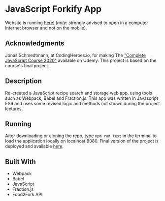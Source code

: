 # JavaScript Forkify App

Website is running [here!](https://forkify-alon.herokuapp.com/) 
(*note*: strongly advised to open in a computer Internet browser and not on the mobile).   

## Acknowledgments
Jonas Schmedtmann, at CodingHeroes.io, for making The ["Complete JavaScript Course 2020"](https://www.udemy.com/course/the-complete-javascript-course/) available on Udemy. 
This project is based on the course's final project.

## Description
Re-created a JavaScript recipe search and storage web app, using tools such as Webpack, Babel and Fraction.js. 
This app was written in Javascript ES6 and uses some revised logic and methods not shown during the project lectures.

## Running
After downloading or cloning the repo, type ```npm run test``` in the terminal to load the application locally on localhost:8080. Final version of the project is deployed and available [here](https://forkify-alon.herokuapp.com/).

## Built With
- Webpack
- Babel
- JavaScript
- Fraction.js
- Food2Fork API 
